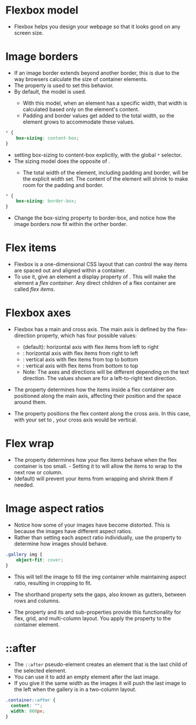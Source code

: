 # Flexbox model
- Flexbox helps you design your webpage so that it looks good on any screen size.


# Image borders
- If an image border extends beyond another border, this is due to the way browsers calculate the size of container elements.
- The <box-sizing> property is used to set this behavior. 
- By default, the <content-box> model is used. 
	- With this model, when an element has a specific width, that width is calculated based only on the element's content. 
	- Padding and border values get added to the total width, so the element grows to accommodate these values.
```css
* {
	box-sizing: content-box;
}
```
- setting box-sizing to content-box explicitly, with the global `*` selector.
- The <border-box> sizing model does the opposite of <content-box>. 
	- The total width of the element, including padding and border, will be the explicit width set. The content of the element will shrink to make room for the padding and border.
```css
* {
	box-sizing: border-box;
}
```
- Change the box-sizing property to border-box, and notice how the image borders now fit within the orther border.


# Flex items
- Flexbox is a one-dimensional CSS layout that can control the way items are spaced out and aligned within a container.
- To use it, give an element a display property of <flex>. This will make the element a *flex container*. Any direct children of a flex container are called *flex items*.


# Flexbox axes
- Flexbox has a main and cross axis. The main axis is defined by the flex-direction property, which has four possible values:
	- <row> (default): horizontal axis with flex items from left to right
	- <row-reverse>: horizontal axis with flex items from right to left
	- <column>: vertical axis with flex items from top to bottom
	- <column-reverse>: vertical axis with flex items from bottom to top
	- Note: The axes and directions will be different depending on the text direction. The values shown are for a left-to-right text direction.

- The <justify-content> property determines how the items inside a flex container are positioned along the main axis, affecting their position and the space around them.

- The <align-items> property positions the flex content along the cross axis. In this case, with your <flex-direction> set to <row>, your cross axis would be vertical.


# Flex wrap
- The <flex-wrap> property determines how your flex items behave when the flex container is too small. - Setting it to <wrap> will allow the items to wrap to the next row or column. 
- <nowrap> (default) will prevent your items from wrapping and shrink them if needed.


# Image aspect ratios
- Notice how some of your images have become distorted. This is because the images have different aspect ratios. 
- Rather than setting each aspect ratio individually, use the <object-fit> property to determine how images should behave.
```css
.gallery img {
	object-fit: cover;
}
```
- This will tell the image to fill the img container while maintaining aspect ratio, resulting in cropping to fit.

- The <gap> shorthand property sets the gaps, also known as gutters, between rows and columns. 
- The <gap> property and its <row-gap> and <column-gap> sub-properties provide this functionality for flex, grid, and multi-column layout. You apply the property to the container element.


# ::after
- The `::after` pseudo-element creates an element that is the last child of the selected element. 
- You can use it to add an empty element after the last image. 
- If you give it the same width as the images it will push the last image to the left when the gallery is in a two-column layout.
```css
.container::after {
  content: "";
  width: 860px;
}
```